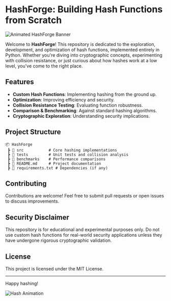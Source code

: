 # HashForge: Building Hash Functions from Scratch

![Animated HashForge Banner](https://your-image-link.com/banner.gif)

Welcome to **HashForge**! This repository is dedicated to the exploration, development, and optimization of hash functions, implemented entirely in Python. Whether you're diving into cryptographic concepts, experimenting with collision resistance, or just curious about how hashes work at a low level, you've come to the right place. 

## Features
- **Custom Hash Functions**: Implementing hashing from the ground up.
- **Optimization**: Improving efficiency and security.
- **Collision Resistance Testing**: Evaluating function robustness.
- **Comparison & Benchmarking**: Against standard hashing algorithms.
- **Cryptographic Exploration**: Understanding security implications.

## Project Structure
```
📦 HashForge
 ┣ 📂 src           # Core hashing implementations
 ┣ 📂 tests         # Unit tests and collision analysis
 ┣ 📂 benchmarks    # Performance comparisons
 ┣ 📜 README.md     # Project documentation
 ┣ 📜 requirements.txt # Dependencies (if any)
```

## Contributing
Contributions are welcome! Feel free to submit pull requests or open issues to discuss improvements.

## Security Disclaimer
This repository is for educational and experimental purposes only. Do not use custom hash functions for real-world security applications unless they have undergone rigorous cryptographic validation.

## License
This project is licensed under the MIT License.

---
Happy hashing!

![Hash Animation](https://your-image-link.com/hash-animation.gif)

